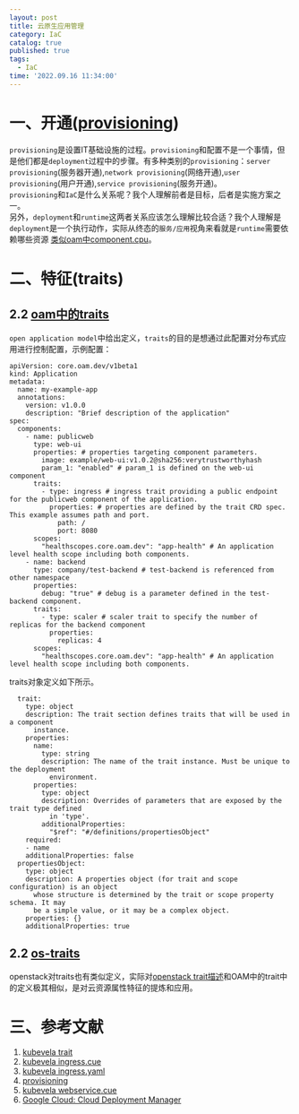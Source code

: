 ```yaml
---
layout: post
title: 云原生应用管理
category: IaC
catalog: true
published: true
tags:
  - IaC
time: '2022.09.16 11:34:00'
---
```

# 一、开通([provisioning](https://www.redhat.com/en/topics/automation/what-is-provisioning#overview))
`provisioning`是设置IT基础设施的过程。`provisioning`和配置不是一个事情，但是他们都是`deployment`过程中的步骤。有多种类别的`provisioning`：`server provisioning`(服务器开通),`network provisioning`(网络开通),`user provisioning`(用户开通),`service provisioning`(服务开通)。  
`provisioning`和`IaC`是什么关系呢？我个人理解前者是目标，后者是实施方案之一。  
另外，`deployment`和`runtime`这两者关系应该怎么理解比较合适？我个人理解是`deployment`是一个执行动作，实际从终态的`服务/应用`视角来看就是`runtime`需要依赖哪些资源 [类似oam中component.cpu](https://github.com/oam-dev/spec/blob/master/3.component_model.md)。

# 二、特征(traits)
## 2.2 [oam中的traits](https://github.com/oam-dev/spec/blob/master/6.traits.md)
`open application model`中给出定义，`traits`的目的是想通过此配置对分布式应用进行控制配置，示例配置：
```
apiVersion: core.oam.dev/v1beta1
kind: Application
metadata:
  name: my-example-app
  annotations:
    version: v1.0.0
    description: "Brief description of the application"
spec:
  components:
    - name: publicweb
      type: web-ui
      properties: # properties targeting component parameters.
        image: example/web-ui:v1.0.2@sha256:verytrustworthyhash
        param_1: "enabled" # param_1 is defined on the web-ui component
      traits:
        - type: ingress # ingress trait providing a public endpoint for the publicweb component of the application.
          properties: # properties are defined by the trait CRD spec. This example assumes path and port.
            path: /
            port: 8080
      scopes:
        "healthscopes.core.oam.dev": "app-health" # An application level health scope including both components.
    - name: backend
      type: company/test-backend # test-backend is referenced from other namespace
      properties:
        debug: "true" # debug is a parameter defined in the test-backend component.
      traits:
        - type: scaler # scaler trait to specify the number of replicas for the backend component
          properties:
            replicas: 4
      scopes:
        "healthscopes.core.oam.dev": "app-health" # An application level health scope including both components.
```
traits对象定义如下所示。
```
  trait:
    type: object
    description: The trait section defines traits that will be used in a component
      instance.
    properties:
      name:
        type: string
        description: The name of the trait instance. Must be unique to the deployment
          environment.
      properties:
        type: object
        description: Overrides of parameters that are exposed by the trait type defined
          in 'type'.
        additionalProperties:
          "$ref": "#/definitions/propertiesObject"
    required:
    - name
    additionalProperties: false
  propertiesObject:
    type: object
    description: A properties object (for trait and scope configuration) is an object
      whose structure is determined by the trait or scope property schema. It may
      be a simple value, or it may be a complex object.
    properties: {}
    additionalProperties: true
```

## 2.2 [os-traits](https://github.com/openstack/os-traits/blob/master/os_traits/compute/arch.py)
openstack对traits也有类似定义，实际对[openstack trait描述](https://specs.openstack.org/openstack/nova-specs/specs/pike/implemented/resource-provider-traits.html)和OAM中的trait中的定义极其相似，是对云资源属性特征的提炼和应用。

# 三、参考文献
1. [kubevela trait](https://github.com/kubevela/kubevela/tree/master/references/docgen/def-doc/trait)
2. [kubevela ingress.cue](https://github.com/kubevela/kubevela/blob/master/vela-templates/definitions/deprecated/ingress.cue)
3. [kubevela ingress.yaml](https://github.com/kubevela/kubevela/blob/master/charts/vela-core/templates/defwithtemplate/ingress.yaml)  
4. [provisioning](https://zh.wikipedia.org/zh-tw/%E6%9C%8D%E5%8A%A1%E5%BC%80%E9%80%9A)
5. [kubevela webservice.cue](https://github.com/kubevela/kubevela/blob/master/vela-templates/definitions/internal/component/webservice.cue)
6. [Google Cloud: Cloud Deployment Manager](https://cloud.google.com/deployment-manager/docs/manage-cloud-resources-deployment?hl=zh-cn)
